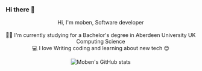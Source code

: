 ### Hi there 👋
<p align="center">
  Hi, I'm moben, Software developer 
  <br>
  <br>
  👨‍🎓 I'm currently studying for a Bachelor's degree in Aberdeen University UK Computing Science 
  <br>
  💻 I love Writing coding and learning about new tech 😊
  <br>
</p>

<p align="center">
  <img src="https://github-readme-stats.vercel.app/api?username=jamm59&show_icons=true&theme=transparent" alt="Moben's GitHub stats" />
</p>

<p align="center">
<!--   <a href="https://www.linkedin.com/"><img src="https://img.shields.io/badge/LinkedIn-0077B5?style=for-the-badge&logo=linkedin&logoColor=white" alt="My LinkedIn account" /></a>
  <a href="https://github.com/"><img src="https://img.shields.io/badge/GitHub-100000?style=for-the-badge&logo=github&logoColor=white" alt="My Github account- you're already here" /></a>
  <a href="https://twitter.com/"><img src="https://img.shields.io/badge/Twitter-1DA1F2?style=for-the-badge&logo=twitter&logoColor=white" alt="My Twitter account" /></a> -->
  <br />
<!--   <a href="h"><img src="https://img.shields.io/badge/website-39424b?style=for-the-badge&logo=About.me&logoColor=white" alt="My Website" /></a> -->
<!--   <a href="https://orcid.org/0000-0003-3549-6168"><img src="https://img.shields.io/badge/ORCID-a6ce39?style=for-the-badge&logo=ORCID&logoColor=white" alt="My ORCID profile" /></a> -->
<!--   <a href="http://scholar.google.com/citations?user=uFEbojwAAAAJ"><img src="https://img.shields.io/badge/Scholar-4285f4?style=for-the-badge&logo=Google%20Scholar&logoColor=white" alt="My Google Scholar profile" /></a> -->
</p>
